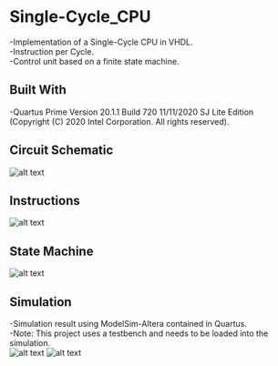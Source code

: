 # Single-Cycle_CPU
-Implementation of a Single-Cycle CPU in VHDL.<br />
-Instruction per Cycle.<br />
-Control unit based on a finite state machine.<br />

## Built With
-Quartus Prime Version 20.1.1 Build 720 11/11/2020 SJ Lite Edition<br />
(Copyright (C) 2020 Intel Corporation. All rights reserved).

## Circuit Schematic
![alt text](https://github.com/AlexandreLujan/Single-Cycle_CPU/blob/main/Schematic.jpg?raw=true)

## Instructions
![alt text](https://github.com/AlexandreLujan/Single-Cycle_CPU/blob/main/Opcode.jpg?raw=true)

## State Machine
![alt text](https://github.com/AlexandreLujan/Single-Cycle_CPU/blob/main/State_Machine.jpg?raw=true)

## Simulation
-Simulation result using ModelSim-Altera contained in Quartus.<br />
-Note: This project uses a testbench and needs to be loaded into the simulation.<br />
![alt text](https://github.com/AlexandreLujan/Single-Cycle_CPU/blob/main/Simulation_1.jpg?raw=true)
![alt text](https://github.com/AlexandreLujan/Single-Cycle_CPU/blob/main/Simulation_2.jpg?raw=true)
